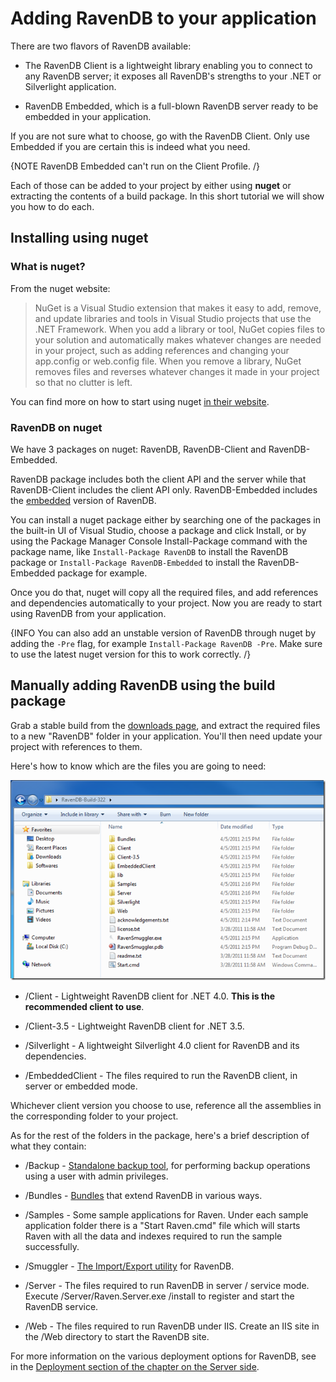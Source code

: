 ﻿# Adding RavenDB to your application

There are two flavors of RavenDB available:

* The RavenDB Client is a lightweight library enabling you to connect to any RavenDB server; it exposes all RavenDB's strengths to your .NET or Silverlight application.

* RavenDB Embedded, which is a full-blown RavenDB server ready to be embedded in your application.

If you are not sure what to choose, go with the RavenDB Client. Only use Embedded if you are certain this is indeed what you need.

{NOTE RavenDB Embedded can't run on the Client Profile. /}

Each of those can be added to your project by either using **nuget** or extracting the contents of a build package. In this short tutorial we will show you how to do each.

## Installing using nuget

### What is nuget?

From the nuget website:

<blockquote>
NuGet is a Visual Studio extension that makes it easy to add, remove, and update libraries and tools in Visual Studio projects that use the .NET Framework. When you add a library or tool, NuGet copies files to your solution and automatically makes whatever changes are needed in your project, such as adding references and changing your app.config or web.config file. When you remove a library, NuGet removes files and reverses whatever changes it made in your project so that no clutter is left.
</blockquote>

You can find more on how to start using nuget [in their website](http://nuget.codeplex.com/documentation?title=Getting%20Started).

### RavenDB on nuget

We have 3 packages on nuget: RavenDB, RavenDB-Client and RavenDB-Embedded.

RavenDB package includes both the client API and the server while that RavenDB-Client includes the client API only. RavenDB-Embedded includes the [embedded](http://ravendb.net/docs/server/deployment/embedded) version of RavenDB.

You can install a nuget package either by searching one of the packages in the built-in UI of Visual Studio, choose a package and click Install, or by using the Package Manager Console Install-Package command with the package name, like `Install-Package RavenDB` to install the RavenDB package or `Install-Package RavenDB-Embedded` to install the RavenDB-Embedded package for example.

Once you do that, nuget will copy all the required files, and add references and dependencies automatically to your project. Now you are ready to start using RavenDB from your application.

{INFO You can also add an unstable version of RavenDB through nuget by adding the `-Pre` flag, for example `Install-Package RavenDB -Pre`. Make sure to use the latest nuget version for this to work correctly. /}

## Manually adding RavenDB using the build package

Grab a stable build from the [downloads page](http://ravendb.net/download), and extract the required files to a new "RavenDB" folder in your application. You'll then need update your project with references to them.

Here's how to know which are the files you are going to need:

![The folder structure in a RavenDB build package](images\build_package.png)

* /Client - Lightweight RavenDB client for .NET 4.0. **This is the recommended client to use**.

* /Client-3.5 - Lightweight RavenDB client for .NET 3.5.

* /Silverlight - A lightweight Silverlight 4.0 client for RavenDB and its dependencies.

* /EmbeddedClient - The files required to run the RavenDB client, in server or embedded mode.

Whichever client version you choose to use, reference all the assemblies in the corresponding folder to your project.

As for the rest of the folders in the package, here's a brief description of what they contain:

* /Backup - [Standalone backup tool](../server/administration/backup-restore), for performing backup operations using a user with admin privileges.

* /Bundles - [Bundles](../server/bundles) that extend RavenDB in various ways.

* /Samples - Some sample applications for Raven. Under each sample application folder there is a "Start Raven.cmd" file which will starts Raven with all the data and indexes required to run the sample successfully.

* /Smuggler - [The Import/Export utility](../server/administration/export-import) for RavenDB.

* /Server - The files required to run RavenDB in server / service mode. Execute /Server/Raven.Server.exe /install to register and start the RavenDB service.

* /Web - The files required to run RavenDB under IIS. Create an IIS site in the /Web directory to start the RavenDB site.

For more information on the various deployment options for RavenDB, see in the [Deployment section of the chapter on the Server side](../server/deployment).